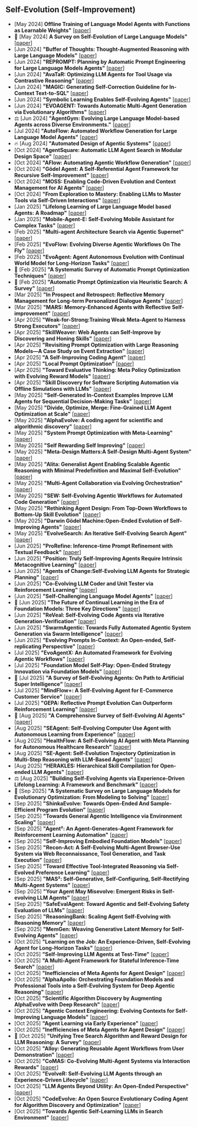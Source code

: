 ## Self-Evolution (Self-Improvement)
* [May 2024] **Offline Training of Language Model Agents with Functions as Learnable Weights"** [[paper](https://arxiv.org/abs/2402.11359)]
* 📖 [May 2024] **A Survey on Self-Evolution of Large Language Models"** [[paper](https://arxiv.org/abs/2404.14387)]
* [Jun 2024] **"Buffer of Thoughts: Thought-Augmented Reasoning with Large Language Models"** [[paper](https://arxiv.org/abs/2406.04271)]
* [Jun 2024] **"REPROMPT: Planning by Automatic Prompt Engineering for Large Language Models Agents"** [[paper](https://arxiv.org/abs/2406.11132)]
* [Jun 2024] **"AvaTaR: Optimizing LLM Agents for Tool Usage via Contrastive Reasoning"** [[paper](https://arxiv.org/abs/2406.11200)]
* [Jun 2024] **"MAGIC: Generating Self-Correction Guideline for In-Context Text-to-SQL"** [[paper](https://arxiv.org/abs/2406.12692)]
* [Jun 2024] **"Symbolic Learning Enables Self-Evolving Agents"** [[paper](https://arxiv.org/abs/2406.18532)]
* [Jun 2024] **"EVOAGENT: Towards Automatic Multi-Agent Generation via Evolutionary Algorithms"** [[paper](https://arxiv.org/abs/2406.14228)]
* ⚖️ [Jun 2024] **"AgentGym: Evolving Large Language Model-based Agents across Diverse Environments."** [[paper](https://arxiv.org/abs/2406.04151)]
* [Jul 2024] **"AutoFlow: Automated Workflow Generation for Large Language Model Agents"** [[paper](https://arxiv.org/abs/2407.12821)]
* 🔥 [Aug 2024] **"Automated Design of Agentic Systems"** [[paper](https://arxiv.org/abs/2408.08435)]
* [Oct 2024] **"AgentSquare: Automatic LLM Agent Search in Modular Design Space"** [[paper](https://arxiv.org/abs/2410.06153)]
* [Oct 2024] **"AFlow: Automating Agentic Workflow Generation"** [[paper](https://arxiv.org/abs/2410.10762)]
* [Oct 2024] **"Gödel Agent: A Self-Referential Agent Framework for Recursive Self-Improvement"** [[paper](https://arxiv.org/abs/2410.04444)]
* [Oct 2024] **"MOSS: Enabling Code-Driven Evolution and Context Management for AI Agents"** [[paper](https://arxiv.org/abs/2409.16120)]
* [Oct 2024] **"From Exploration to Mastery: Enabling LLMs to Master Tools via Self-Driven Interactions"** [[paper](https://arxiv.org/abs/2410.08197)]
* [Jan 2025] **"Lifelong Learning of Large Language Model based Agents: A Roadmap"** [[paper](https://arxiv.org/abs/2501.07278)]
* [Jan 2025] **"Mobile-Agent-E: Self-Evolving Mobile Assistant for Complex Tasks"** [[paper](https://arxiv.org/abs/2501.11733)]
* [Feb 2025] **"Multi-agent Architecture Search via Agentic Supernet"** [[paper](https://arxiv.org/abs/2502.04180)]
* [Feb 2025] **"EvoFlow: Evolving Diverse Agentic Workflows On The Fly"** [[paper](https://arxiv.org/abs/2502.07373)]
* [Feb 2025] **"EvoAgent: Agent Autonomous Evolution with Continual World Model for Long-Horizon Tasks"** [[paper](https://arxiv.org/abs/2502.05907)]
* 📖 [Feb 2025] **"A Systematic Survey of Automatic Prompt Optimization Techniques"** [[paper](https://arxiv.org/abs/2502.16923)]
* 📖 [Feb 2025] **"Automatic Prompt Optimization via Heuristic Search: A Survey"** [[paper](https://arxiv.org/abs/2502.18746)]
* [Mar 2025] **"In Prospect and Retrospect: Reflective Memory Management for Long-term Personalized Dialogue Agents"** [[paper](https://arxiv.org/abs/2503.08026)]
* [Mar 2025] **"MARS: Memory-Enhanced Agents with Reflective Self-improvement"** [[paper](https://arxiv.org/abs/2503.19271)]
* [Apr 2025] **"Weak-for-Strong:Training Weak Meta-Agent to Harness Strong Executors"** [[paper](https://arxiv.org/abs/2504.04785)]
* [Apr 2025] **"SkillWeaver: Web Agents can Self-Improve by Discovering and Honing Skills"** [[paper](https://arxiv.org/abs/2504.07079)]
* [Apr 2025] **"Revisiting Prompt Optimization with Large Reasoning Models—A Case Study on Event Extraction"** [[paper](https://arxiv.org/abs/2504.07357)]
* [Apr 2025] **"A Self-Improving Coding Agent"** [[paper](https://arxiv.org/abs/2504.15228)]
* [Apr 2025] **"Local Prompt Optimization"** [[paper](https://arxiv.org/abs/2504.20355)]
* [Apr 2025] **"Toward Evaluative Thinking: Meta Policy Optimization with Evolving Reward Models"** [[paper](https://arxiv.org/abs/2504.20157)]
* [Apr 2025] **"Skill Discovery for Software Scripting Automation via Offline Simulations with LLMs"** [[paper](https://arxiv.org/abs/2504.20406)]
* [May 2025] **"Self-Generated In-Context Examples Improve LLM Agents for Sequential Decision-Making Tasks"** [[paper](https://www.arxiv.org/abs/2505.00234)]
* [May 2025] **"Divide, Optimize, Merge: Fine-Grained LLM Agent Optimization at Scale"** [[paper](https://arxiv.org/abs/2505.03973)]
* [May 2025] **"AlphaEvolve: A coding agent for scientific and algorithmic discovery"** [[paper](https://deepmind.google/discover/blog/alphaevolve-a-gemini-powered-coding-agent-for-designing-advanced-algorithms/)]
* [May 2025] **"System Prompt Optimization with Meta-Learning"** [[paper](https://www.arxiv.org/abs/2505.09666)]
* [May 2025] **"Self Rewarding Self Improving"** [[paper](https://www.arxiv.org/abs/2505.08827)]
* [May 2025] **"Meta-Design Matters:A Self-Design Multi-Agent System"** [[paper](http://arxiv.org/abs/2505.14996)]
* [May 2025] **"Alita: Generalist Agent Enabling Scalable Agentic Reasoning with Minimal Predefinition and Maximal Self-Evolution"** [[paper](https://arxiv.org/abs/2505.20286)]
* [May 2025] **"Multi-Agent Collaboration via Evolving Orchestration"** [[paper](https://www.arxiv.org/abs/2505.19591)]
* [May 2025] **"SEW: Self-Evolving Agentic Workflows for Automated Code Generation"** [[paper](https://arxiv.org/abs/2505.18646)]
* [May 2025] **"Rethinking Agent Design: From Top-Down Workflows to Bottom-Up Skill Evolution"** [[paper](https://arxiv.org/abs/2505.17673)]
* [May 2025] **"Darwin Gödel Machine:Open-Ended Evolution of Self-Improving Agents"** [[paper](https://arxiv.org/abs/2505.22954)]
* [May 2025] **"EvolveSearch: An Iterative Self-Evolving Search Agent"** [[paper](https://arxiv.org/abs/2505.22501)]
* [Jun 2025] **"ProRefine: Inference-time Prompt Refinement with Textual Feedback"** [[paper](https://www.arxiv.org/abs/2506.05305)]
* [Jun 2025] **"Position: Truly Self-Improving Agents Require Intrinsic Metacognitive Learning"** [[paper](https://arxiv.org/abs/2506.05109)]
* [Jun 2025] **"Agents of Change:Self-Evolving LLM Agents for Strategic Planning"** [[paper](https://arxiv.org/abs/2506.04651)]
* [Jun 2025] **"Co-Evolving LLM Coder and Unit Tester via Reinforcement Learning"** [[paper](https://arxiv.org/abs/2506.03136)]
* [Jun 2025] **"Self-Challenging Language Model Agents"** [[paper](https://arxiv.org/abs/2506.01716)]
* 📖 [Jun 2025] **"The Future of Continual Learning in the Era of Foundation Models: Three Key Directions"** [[paper](https://arxiv.org/abs/2506.03320)]
* [Jun 2025] **"ReVeal: Self-Evolving Code Agents via Iterative Generation-Verification"** [[paper](https://arxiv.org/abs/2506.11442)]
* [Jun 2025] **"SwarmAgentic: Towards Fully Automated Agentic System Generation via Swarm Intelligence"** [[paper](https://arxiv.org/abs/2506.15672)]
* [Jun 2025] **"Evolving Prompts In-Context: An Open-ended, Self-replicating Perspective"** [[paper](https://arxiv.org/abs/2506.17930)]
* [Jul 2025] **"EvoAgentX: An Automated Framework for Evolving Agentic Workflows"** [[paper](http://arxiv.org/abs/2507.03616)]
* [Jul 2025] **"Foundation Model Self-Play: Open-Ended Strategy Innovation via Foundation Models"** [[paper](https://arxiv.org/abs/2507.06466)]
* 📖 [Jul 2025] **"A Survey of Self-Evolving Agents: On Path to Artificial Super Intelligence"** [[paper](https://arxiv.org/abs/2507.21046)]
* [Jul 2025] **"MindFlow+: A Self-Evolving Agent for E-Commerce Customer Service"** [[paper](https://arxiv.org/abs/2507.18884)]
* [Jul 2025] **"GEPA: Reflective Prompt Evolution Can Outperform Reinforcement Learning"** [[paper](https://arxiv.org/abs/2507.19457)]
* 📖 [Aug 2025] **"A Comprehensive Survey of Self-Evolving AI Agents"** [[paper](https://arxiv.org/abs/2508.07407)]
* [Aug 2025] **"SEAgent: Self-Evolving Computer Use Agent with Autonomous Learning from Experience"** [[paper](https://www.arxiv.org/abs/2508.04700)]
* [Aug 2025] **"HealthFlow: A Self-Evolving AI Agent with Meta Planning for Autonomous Healthcare Research"** [[paper](https://arxiv.org/abs/2508.02621)]
* [Aug 2025] **"SE-Agent: Self-Evolution Trajectory Optimization in Multi-Step Reasoning with LLM-Based Agents"** [[paper](https://arxiv.org/abs/2508.02085)]
* [Aug 2025] **"HERAKLES: Hierarchical Skill Compilation for Open-ended LLM Agents"** [[paper](https://arxiv.org/abs/2508.14751v1)]
* ⚖️ [Aug 2025] **"Building Self-Evolving Agents via Experience-Driven Lifelong Learning: A Framework and Benchmark"** [[paper](https://arxiv.org/abs/2508.19005)]
* 📖 [Sep 2025] **"A Systematic Survey on Large Language Models for Evolutionary Optimization: From Modeling to Solving"** [[paper](https://arxiv.org/abs/2509.08269)]
* [Sep 2025] **"ShinkaEvolve: Towards Open-Ended And Sample-Efficient Program Evolution"** [[paper](https://arxiv.org/abs/2509.19349)]
* [Sep 2025] **"Towards General Agentic Intelligence via Environment Scaling"** [[paper](https://arxiv.org/abs/2509.13311)]
* [Sep 2025] **"Agent²: An Agent-Generates-Agent Framework for Reinforcement Learning Automation"** [[paper](https://arxiv.org/abs/2509.13368)]
* [Sep 2025] **"Self-Improving Embodied Foundation Models"** [[paper](https://arxiv.org/abs/2509.15155)]
* [Sep 2025] **"Recon-Act: A Self-Evolving Multi-Agent Browser-Use System via Web Reconnaissance, Tool Generation, and Task Execution"** [[paper](https://arxiv.org/abs/2509.21072)]
* [Sep 2025] **"Toward Effective Tool-Integrated Reasoning via Self-Evolved Preference Learning"** [[paper](https://arxiv.org/abs/2509.23285)]
* [Sep 2025] **"MAS²: Self-Generative, Self-Configuring, Self-Rectifying Multi-Agent Systems"** [[paper](https://arxiv.org/abs/2509.24323)]
* [Sep 2025] **"Your Agent May Misevolve: Emergent Risks in Self-evolving LLM Agents"** [[paper](https://arxiv.org/abs/2509.26354)]
* [Sep 2025] **"SafeEvalAgent: Toward Agentic and Self-Evolving Safety Evaluation of LLMs"** [[paper](https://arxiv.org/abs/2509.26100)]
* [Sep 2025] **"ReasoningBank: Scaling Agent Self-Evolving with Reasoning Memory"** [[paper](https://arxiv.org/abs/2509.25140)]
* [Sep 2025] **"MemGen: Weaving Generative Latent Memory for Self-Evolving Agents"** [[paper](https://arxiv.org/abs/2509.24704)]
* [Oct 2025] **"Learning on the Job: An Experience-Driven, Self-Evolving Agent for Long-Horizon Tasks"** [[paper](https://arxiv.org/abs/2510.08002)]
* [Oct 2025] **"Self-Improving LLM Agents at Test-Time"** [[paper](https://arxiv.org/abs/2510.07841)]
* [Oct 2025] **"A Multi-Agent Framework for Stateful Inference-Time Search"** [[paper](https://arxiv.org/abs/2510.07147)]
* [Oct 2025] **"Inefficiencies of Meta Agents for Agent Design"** [[paper](https://arxiv.org/abs/2510.06711)]
* [Oct 2025] **"AlphaApollo: Orchestrating Foundation Models and Professional Tools into a Self-Evolving System for Deep Agentic Reasoning"** [[paper](https://arxiv.org/abs/2510.06261)]
* [Oct 2025] **"Scientific Algorithm Discovery by Augmenting AlphaEvolve with Deep Research"** [[paper](https://arxiv.org/abs/2510.06056)]
* [Oct 2025] **"Agentic Context Engineering: Evolving Contexts for Self-Improving Language Models"** [[paper](https://arxiv.org/abs/2510.04618)]
* [Oct 2025] **"Agent Learning via Early Experience"** [[paper](https://arxiv.org/abs/2510.08558)]
* [Oct 2025] **"Inefficiencies of Meta Agents for Agent Design"** [[paper](https://arxiv.org/abs/2510.06711)]
* 📖 [Oct 2025] **"Unifying Tree Search Algorithm and Reward Design for LLM Reasoning: A Survey"** [[paper](https://arxiv.org/abs/2510.09988)]
* [Oct 2025] **"Alloy: Generating Reusable Agent Workflows from User Demonstration"** [[paper](https://arxiv.org/abs/2510.10049)]
* [Oct 2025] **"CoMAS: Co-Evolving Multi-Agent Systems via Interaction Rewards"** [[paper](https://arxiv.org/abs/2510.08529)]
* [Oct 2025] **"EvolveR: Self-Evolving LLM Agents through an Experience-Driven Lifecycle"** [[paper](https://www.arxiv.org/abs/2510.16079)]
* [Oct 2025] **"LLM Agents Beyond Utility: An Open-Ended Perspective"** [[paper](https://arxiv.org/abs/2510.14548)]
* [Oct 2025] **"CodeEvolve: An Open Source Evolutionary Coding Agent for Algorithm Discovery and Optimization"** [[paper](https://arxiv.org/abs/2510.14150)]
* [Oct 2025] **"Towards Agentic Self-Learning LLMs in Search Environment"** [[paper](https://www.arxiv.org/abs/2510.14253)]